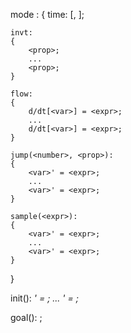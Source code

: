
mode <number>:
{
	time: [<expr>, <expr>];
	
	invt:
	{
		<prop>;
		...
		<prop>;
	}

	flow:
	{
		d/dt[<var>] = <expr>;
		...
		d/dt[<var>] = <expr>;
	}

	jump(<number>, <prop>):
	{
		<var>' = <expr>;
		...
		<var>' = <expr>;
	}

	sample(<expr>):
	{
		<var>' = <expr>;
		...
		<var>' = <expr>;
	}
}

init(<number>):
		<var>' = <expr>;
		...
		<var>' = <expr>;


goal(<number>):
<prop>;